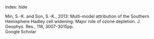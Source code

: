 index: hide

<div class="Citation">

  <div class="Citation-body">
    <div class="Citation-text">Min, S.-K. and Son, S.-K., 2013: Multi-model attribution of the Southern Hemisphere Hadley cell widening: Major role of ozone depletion. <span class="Article-journal">J. Geophys. Res., </span><span class="Article-volume">118, </span>3007-3015pp.</div>
    <div class="Citation-links">
      <div class="CitationLink" data-href="https://scholar.google.com/scholar?q=Multi-model+attribution+of+the+Southern+Hemisphere+Hadley+cell+widening%3A+Major+role+of+ozone+depletion">
        <div class="CitationLink-icon CitationLink-Scholar"></div>
        <div class="CitationLink-text">Google Scholar</div>
      </div>
    </div>
  </div>
</div>


<div class="Citation-copy">

</div>